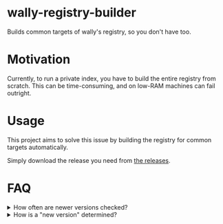 # wally-registry-builder

Builds common targets of wally's registry, so you don't have too.

# Motivation

Currently, to run a private index, you have to build the entire registry from scratch.
This can be time-consuming, and on low-RAM machines can fail outright.

# Usage

This project aims to solve this issue by building the registry for common targets automatically.

Simply download the release you need from [the releases](https://github.com/ThatTimothy/wally-registry-builder/releases).

# FAQ

<details>

<summary>How often are newer versions checked?</summary>

Every 15 minutes, but may vary based on GitHub's Action Runners' availability

</details>

<details>

<summary>How is a "new version" determined?</summary>

Whenever a new commit is issued. Since the versioning is for the CLI only, we have to check commits as well.

</details>
